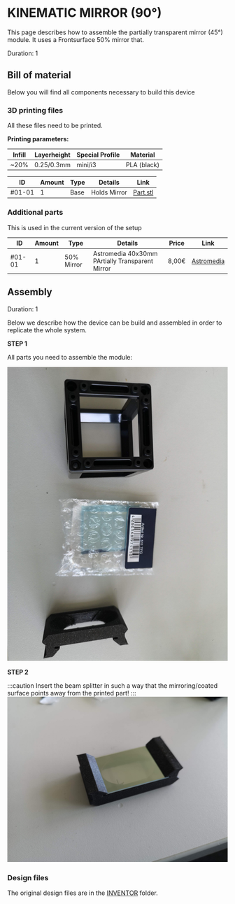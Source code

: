 
#   KINEMATIC MIRROR (90°)

This page describes how to assemble the partially transparent mirror  (45°) module. It uses a Frontsurface 50% mirror that.

<!-- ------------------------ -->
Duration: 1

## Bill of material

Below you will find all components necessary to build this device

### 3D printing files

All these files need to be printed.

**Printing parameters:**

|  Infill | Layerheight  | Special Profile | Material  |
|---|---|---|---|
| ~20% |  0.25/0.3mm | mini/i3 | PLA (black) |


|  ID |  Amount | Type | Details | Link  |
|---|---|---|---|---|
| #01-01 | 1 |  Base |  Holds Mirror | [Part.stl](./STL/)  |

### Additional parts
This is used in the current version of the setup

|  ID | Amount |   Type | Details  |  Price | Link  |
|---|---|---|---|---|---|
| #01-01 | 1  | 50% Mirror | Astromedia 40x30mm PArtially Transparent Mirror  | 8,00€  |  [Astromedia](NONE) |

<!-- ------------------------ -->
## Assembly
Duration: 1

Below we describe how the device can be build and assembled in order to replicate the whole system.

**STEP 1**

All parts you need to assemble the module:

![](IMG_06_BEAMSPLITTER/UC2_beamsplitter_0.jpg)

**STEP 2**

:::caution
Insert the beam splitter in such a way that the mirroring/coated surface points away from the printed part!
:::
![](IMG_06_BEAMSPLITTER/UC2_beamsplitter_1.jpg)

### Design files

The original design files are in the [INVENTOR](../INVENTOR) folder.
